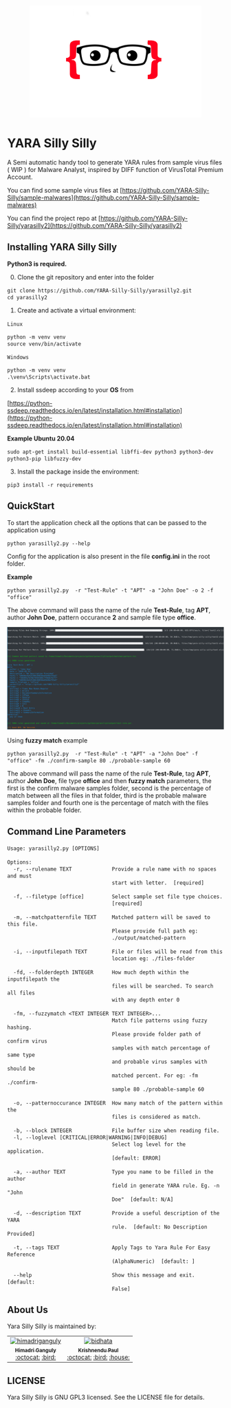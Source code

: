 <p align="center"><img src="https://raw.githubusercontent.com/YARA-Silly-Silly/yarasilly2/master/docs/_static/yarasilly2.png" /></p>

# YARA Silly Silly

A Semi automatic handy tool to generate YARA rules from sample virus files ( WIP ) for Malware Analyst, inspired by DIFF function of VirusTotal Premium Account.

You can find some sample virus files at [https://github.com/YARA-Silly-Silly/sample-malwares](https://github.com/YARA-Silly-Silly/sample-malwares)

You can find the project repo at [https://github.com/YARA-Silly-Silly/yarasilly2](https://github.com/YARA-Silly-Silly/yarasilly2)

## Installing YARA Silly Silly

**Python3 is required.**

0. Clone the git repository and enter into the folder

```
git clone https://github.com/YARA-Silly-Silly/yarasilly2.git
cd yarasilly2
```

1. Create and activate a virtual environment:

`Linux`

```
python -m venv venv
source venv/bin/activate
```

`Windows`

```
python -m venv venv
.\venv\Scripts\activate.bat
```

2. Install ssdeep according to your **OS** from

[https://python-ssdeep.readthedocs.io/en/latest/installation.html#installation](https://python-ssdeep.readthedocs.io/en/latest/installation.html#installation)

**Example Ubuntu 20.04**

```
sudo apt-get install build-essential libffi-dev python3 python3-dev python3-pip libfuzzy-dev
```

3. Install the package inside the environment:

```
pip3 install -r requirements
```

## QuickStart

To start the application check all the options that can be passed to the application using

```
python yarasilly2.py --help
```

Config for the application is also present in the file **config.ini** in the root folder.

**Example**

```
python yarasilly2.py  -r "Test-Rule" -t "APT" -a "John Doe" -o 2 -f "office"
```

The above command will pass the name of the rule **Test-Rule**, tag **APT**, author **John Doe**, pattern occurance **2** and sample file type **office**.

<img src="https://raw.githubusercontent.com/YARA-Silly-Silly/yarasilly2/master/docs/_static/yarasilly2_example.png" />

Using **fuzzy match** example

```
python yarasilly2.py  -r "Test-Rule" -t "APT" -a "John Doe" -f "office" -fm ./confirm-sample 80 ./probable-sample 60
```

The above command will pass the name of the rule **Test-Rule**, tag **APT**, author **John Doe**, file type **office** and then **fuzzy match** parameters, the first is the confirm malware samples folder, second is the percentage of match between all the files in that folder, third is the probable malware samples folder and fourth one is the percentage of match with the files within the probable folder.

## Command Line Parameters

```
Usage: yarasilly2.py [OPTIONS]

Options:
  -r, --rulename TEXT             Provide a rule name with no spaces and must
                                  start with letter.  [required]

  -f, --filetype [office]         Select sample set file type choices.
                                  [required]

  -m, --matchpatternfile TEXT     Matched pattern will be saved to this file.
                                  Please provide full path eg:
                                  ./output/matched-pattern

  -i, --inputfilepath TEXT        File or files will be read from this
                                  location eg: ./files-folder

  -fd, --folderdepth INTEGER      How much depth within the inputfilepath the
                                  files will be searched. To search all files
                                  with any depth enter 0

  -fm, --fuzzymatch <TEXT INTEGER TEXT INTEGER>...
                                  Match file patterns using fuzzy hashing.
                                  Please provide folder path of confirm virus
                                  samples with match percentage of same type
                                  and probable virus samples with should be
                                  matched percent. For eg: -fm ./confirm-
                                  sample 80 ./probable-sample 60

  -o, --patternoccurance INTEGER  How many match of the pattern within the
                                  files is considered as match.

  -b, --block INTEGER             File buffer size when reading file.
  -l, --loglevel [CRITICAL|ERROR|WARNING|INFO|DEBUG]
                                  Select log level for the application.
                                  [default: ERROR]

  -a, --author TEXT               Type you name to be filled in the author
                                  field in generate YARA rule. Eg. -n "John
                                  Doe"  [default: N/A]

  -d, --description TEXT          Provide a useful description of the YARA
                                  rule.  [default: No Description Provided]

  -t, --tags TEXT                 Apply Tags to Yara Rule For Easy Reference
                                  (AlphaNumeric)  [default: ]

  --help                          Show this message and exit.  [default:
                                  False]
```

## About Us

Yara Silly Silly is maintained by:

<table>
  <tr>
    <td align="center"><a href="https://www.linkedin.com/in/hganguly/"><img src="https://avatars0.githubusercontent.com/u/5839433?s=88&u=6ed858dba3762eb0d929b48649b787ac9db112b7&v=4" width="100px;" alt="himadriganguly"/><br /><sub><b>Himadri Ganguly</b></sub></a><br /><a href="https://github.com/himadriganguly" title="Code">:octocat:</a> <a href="https://twitter.com/himadritech" title="Twitter">:bird:</a></td>
    <td align="center"><a href="https://www.linkedin.com/in/krishpaul/"><img src="https://avatars2.githubusercontent.com/u/3284091?s=400&u=9c3983a826301000f0d6b8191fdda6042b065157&v=4" width="100px;" alt="bidhata"/><br /><sub><b>Krishnendu Paul</b></sub></a><br /><a href="https://github.com/bidhata" title="Code">:octocat:</a> <a href="https://twitter.com/bidhata" title="Twitter">:bird:</a> <a href="https://krishnendu.com/" title="Website">:house:</a></td>
  </tr>
</table>

## LICENSE

Yara Silly Silly is GNU GPL3 licensed. See the LICENSE file for details.
